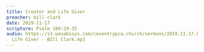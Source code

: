```yaml
---
title: Creator and Life Giver
preacher: bill-clark
date: 2019-11-17
scripture: Psalm 104:24-35
audio: https://s3.wasabisys.com/coventrypca.church/sermons/2019.11.17.E Creator and
  Life Giver - BIll Clark.mp3
---
```

